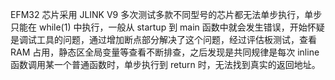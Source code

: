 EFM32 芯片采用 JLINK V9 多次测试多款不同型号的芯片都无法单步执行，单步只能在 while(1) 中执行，一般从 startup 到 main 函数中就会发生错误，开始怀疑是调试工具的问题，通过增加断点部分解决了这个问题，经过评估板测试，查看 RAM 占用，静态区全局变量等查看不断排查，之后发现是共同规律是每次 inline 函数调用某一个普通函数时，单步执行到 return 时，无法找到真实的返回地址。
